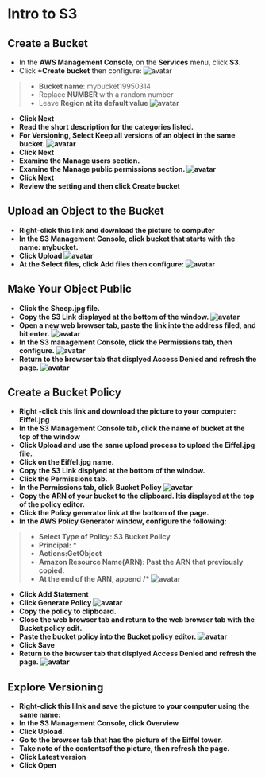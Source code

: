 # Intro to S3
## Create a Bucket
- In the <strong>AWS Management Console</strong>, on the <strong>Services</strong> menu, click <strong>S3</strong>.
- Click <strong>+Create bucket</strong> then configure:
![avatar](/Image/lab21.png)
> - <strong>Bucket name</strong>: mybucket19950314
> - Replace <strong>NUMBER</strong> with a random number
> - Leave <strong>Region</stron> at its default value
> ![avatar](/Image/lab23.png)
- Click Next
- Read the short description for the categories listed.
- For <strong>Versioning</strong>, Select <strong>Keep all versions of an object in the same bucket</strong>.
![avatar](/Image/lab24.png)
- Click Next
- Examine the <strong>Manage users</strong> section.
- Examine the <strong>Manage public permissions</strong> section.
![avatar](/Image/lab25.png)
- Click Next
- Review the setting and then click <strong>Create bucket</strong>

## Upload an Object to the Bucket

- Right-click this link and download the picture to computer
- In the <strong>S3 Management Console</strong>, click bucket that starts with the name: mybucket.
- Click Upload
![avatar](/Image/lab27.png)
- At the <strong>Select files</strong>, click <strong>Add files</strong> then configure:
![avatar](/Image/lab28.png)

## Make Your Object Public 

- Click the <strong>Sheep.jpg</strong> file.
- Copy the S3 <strong>Link</strong> displayed at the bottom of the window.
![avatar](/Image/lab29.png)
- Open a new web browser tab, paste the link into the address filed, and hit enter.
![avatar](/Image/lab211.png)
- In the <strong>S3 management Console</strong>, click the Permissions tab, then configure.
![avatar](/Image/lab212.png)
- Return to the browser tab that displyed <strong>Access Denied</strong> and refresh the page.
![avatar](/Image/lab214.png)

## Create a Bucket Policy

- Right -click this link and download the picture to your computer: Eiffel.jpg
- In the S3 Management Console tab, click the name of bucket at the top of the window
- Click Upload and use the same upload process to upload the Eiffel.jpg file.
- Click on the Eiffel.jpg name.
- Copy the S3 Link displyed at the bottom of the window.
- Click the <strong>Permissions</strong> tab.
- In the Permissions tab, click Bucket Policy
![avatar](/Image/lab213.png)
- Copy the <strong>ARN</strong> of your bucket to the clipboard. Itis displayed at the top of the policy editor.
- Click the <strong>Policy generator</strong> link at the bottom of the page.
- In the <strong>AWS Policy Generator</storng> window, configure the following:
> - Select Type of Policy: S3 Bucket Policy
> - Principal: *
> - Actions:GetObject
> - <strong>Amazon Resource Name(ARN): Past the ARN that previously copied.
> - At the end of the ARN, append /*
> ![avatar](/Image/lab217.png)
- Click <strong>Add Statement</strong>
- Click <strong>Generate Policy</strong>
![avatar](/Image/lab218.png)
- Copy the policy to clipboard.
- Close the web browser tab and return to the web browser tab with the <strong>Bucket policy edit</strong>.
- Paste the bucket policy into the <strong>Bucket policy editor</strong>.
![avatar](/Image/lab220.png)
- Click <strong>Save</strong>
- Return to the browser tab that displyed <strong>Access Denied</strong> and refresh the page.
![avatar](/Image/lab219.png)

## Explore Versioning 
- Right-click this lilnk and save the picture to your computer using the same name:
- In the S3 Management Console, click <strong>Overview</strong>
- Click Upload.
- Go to the browser tab that has the picture of the Eiffel tower.
- Take note of the contentsof the picture, then refresh the page.
- Click <strong>Latest version</strong>
- Click <strong>Open</strong>
